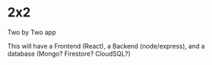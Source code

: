 # 2x2
Two by Two app

This will have a Frontend (React), a Backend (node/express), and a database (Mongo?  Firestore?  CloudSQL?)
